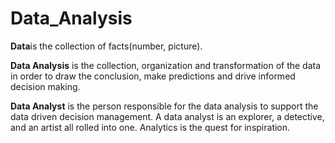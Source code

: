 # Data_Analysis


**Data**is the collection of facts(number, picture).


**Data Analysis** is the collection, organization and transformation of the data in order to draw the conclusion, make predictions and drive informed decision making.

**Data Analyst** is the person responsible for the data analysis to support the data driven decision management. A data analyst is an explorer, a detective, and an artist all rolled into one. Analytics is the quest for inspiration.
